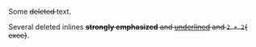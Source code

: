 Some <del>deleted </del>text.

Several deleted inlines <del>**strongly emphasized** and <u>underlined</u> and `2 + 2`{ exec}</del>.
